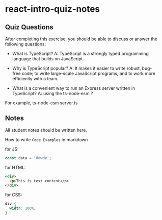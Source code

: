 # react-intro-quiz-notes

## Quiz Questions

After completing this exercise, you should be able to discuss or answer the following questions:

- What is TypeScript?
  A: TypeScript is a strongly typed programming language that builds on JavaScript.

- Why is TypeScript popular?
  A: It makes it easier to write robust, bug-free code; to write large-scale JavaScript programs, and to work more efficiently with a team.

- What is a convenient way to run an Express server written in TypeScript?
  A: using the ts-node-esm ?

For example, ts-node-esm server.ts

## Notes

All student notes should be written here.

How to write `Code Examples` in markdown

for JS:

```javascript
const data = 'Howdy';
```

for HTML:

```html
<div>
  <p>This is text content</p>
</div>
```

for CSS:

```css
div {
  width: 100%;
}
```
